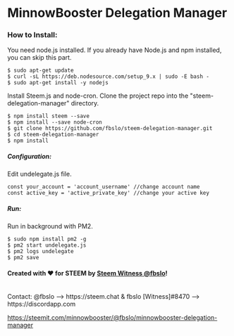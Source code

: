 # MinnowBooster Delegation Manager

### How to Install:

You need node.js installed. If you already have Node.js and npm installed, you can skip this part.
```
$ sudo apt-get update
$ curl -sL https://deb.nodesource.com/setup_9.x | sudo -E bash -
$ sudo apt-get install -y nodejs
```

Install Steem.js and node-cron. Clone the project repo into the "steem-delegation-manager" directory.
```
$ npm install steem --save
$ npm install --save node-cron
$ git clone https://github.com/fbslo/steem-delegation-manager.git
$ cd steem-delegation-manager
$ npm install
```


##### Configuration:
Edit undelegate.js file.

```
const your_account = 'account_username' //change account name
const active_key = 'active_private_key' //change your active key
```

##### Run:
Run in background with PM2.
```
$ sudo npm install pm2 -g
$ pm2 start undelegate.js
$ pm2 logs undelegate
$ pm2 save
```



#### Created with :heart: for STEEM by [Steem Witness @fbslo](https://steemconnect.com/sign/account-witness-vote?witness=fbslo&approve=1)!
<br>
Contact: @fbslo --> https://steem.chat & fbslo [Witness]#8470 --> https://discordapp.com

https://steemit.com/minnowbooster/@fbslo/minnowbooster-delegation-manager
